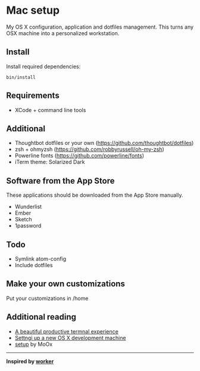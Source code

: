Mac setup
=========

My OS X configuration, application and dotfiles management.
This turns any OSX machine into a personalized workstation.

Install
-------

Install required dependencies:

    bin/install

Requirements
------------

- XCode + command line tools

Additional
----------

- Thoughtbot dotfiles or your own (https://github.com/thoughtbot/dotfiles)
- zsh + ohmyzsh (https://github.com/robbyrussell/oh-my-zsh)
- Powerline fonts (https://github.com/powerline/fonts)
- iTerm theme: Solarized Dark

Software from the App Store
---------------------------

These applications should be downloaded from the App Store manually.

- Wunderlist
- Ember
- Sketch
- 1password

Todo
----

- Symlink atom-config
- Include dotfiles

Make your own customizations
----------------------------

Put your customizations in /home

Additional reading
------------------

- [A beautiful productive termnal experience](http://mikebuss.com/2014/02/02/a-beautiful-productive-terminal-experience/)
- [Settngi up a new OS X development machine](https://mattstauffer.co/blog/series/setting-up-a-new-os-x-development-machine)
- [setup](https://github.com/MoOx/setup) by MoOx

---

**Inspired by [worker](https://github.com/thibmaek/worker)**
